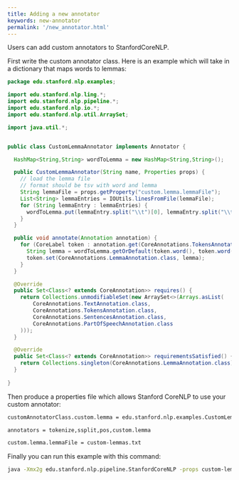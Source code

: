 ```yaml
---
title: Adding a new annotator 
keywords: new-annotator
permalink: '/new_annotator.html'
---
```


Users can add custom annotators to StanfordCoreNLP.

First write the custom annotator class.  Here is an example which
will take in a dictionary that maps words to lemmas:

```java
package edu.stanford.nlp.examples;

import edu.stanford.nlp.ling.*;
import edu.stanford.nlp.pipeline.*;
import edu.stanford.nlp.io.*;
import edu.stanford.nlp.util.ArraySet;

import java.util.*;


public class CustomLemmaAnnotator implements Annotator {

  HashMap<String,String> wordToLemma = new HashMap<String,String>();

  public CustomLemmaAnnotator(String name, Properties props) {
    // load the lemma file
    // format should be tsv with word and lemma
    String lemmaFile = props.getProperty("custom.lemma.lemmaFile");
    List<String> lemmaEntries = IOUtils.linesFromFile(lemmaFile);
    for (String lemmaEntry : lemmaEntries) {
      wordToLemma.put(lemmaEntry.split("\\t")[0], lemmaEntry.split("\\t")[1]);
    }
  }

  public void annotate(Annotation annotation) {
    for (CoreLabel token : annotation.get(CoreAnnotations.TokensAnnotation.class)) {
      String lemma = wordToLemma.getOrDefault(token.word(), token.word());
      token.set(CoreAnnotations.LemmaAnnotation.class, lemma);
    }
  }

  @Override
  public Set<Class<? extends CoreAnnotation>> requires() {
    return Collections.unmodifiableSet(new ArraySet<>(Arrays.asList(
        CoreAnnotations.TextAnnotation.class,
        CoreAnnotations.TokensAnnotation.class,
        CoreAnnotations.SentencesAnnotation.class,
        CoreAnnotations.PartOfSpeechAnnotation.class
    )));
  }

  @Override
  public Set<Class<? extends CoreAnnotation>> requirementsSatisfied() {
    return Collections.singleton(CoreAnnotations.LemmaAnnotation.class);
  }
  
}
```

Then produce a properties file which allows Stanford CoreNLP to use
your custom annotator:

```bash
customAnnotatorClass.custom.lemma = edu.stanford.nlp.examples.CustomLemmaAnnotator

annotators = tokenize,ssplit,pos,custom.lemma

custom.lemma.lemmaFile = custom-lemmas.txt
```

Finally you can run this example with this command:

```bash
java -Xmx2g edu.stanford.nlp.pipeline.StanfordCoreNLP -props custom-lemmas-example.properties -file example.txt -outputFormat text
```
